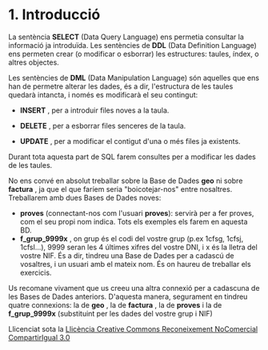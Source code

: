 # 1. Introducció

La sentència **SELECT** (Data Query Language) ens permetia consultar la informació ja introduïda. Les
sentències de **DDL** (Data Definition Language) ens permeten crear (o modificar o esborrar) les estructures:
taules, índex, o altres objectes.

Les sentències de **DML** (Data Manipulation Language) són aquelles que ens han de permetre alterar les dades, és a dir, l'estructura de les taules quedarà intancta, i només es modificarà
el seu contingut: 


  * **INSERT** , per a introduir files noves a la taula.
  

  * **DELETE** , per a esborrar files senceres de la taula.
  

  * **UPDATE** , per a modificar el contigut d'una o més files ja existents.


Durant tota aquesta part de SQL farem consultes per a modificar les dades de les taules.

No ens convé en absolut treballar sobre la Base de Dades **geo** ni sobre
**factura** , ja que el que faríem seria "boicotejar-nos" entre nosaltres.
Treballarem amb dues Bases de Dades noves:

  * **proves** (connectant-nos com l'usuari **proves**): servirà per a fer proves, com el seu propi nom indica. Tots els exemples els farem en aquesta BD.
  * **f_grup_9999x** , on grup és el codi del vostre grup (p.ex 1cfsg, 1cfsj, 1cfsl...), 9999 seran les 4 últimes xifres del vostre DNI, i x és la lletra del vostre NIF. És a dir, tindreu una Base de Dades per a cadascú de vosaltres, i un usuari amb el mateix nom. És on haureu de treballar els exercicis.

Us recomane vivament que us creeu una altra connexió per a cadascuna de les
Bases de Dades anteriors. D'aquesta manera, segurament en tindreu quatre
connexions: la de **geo** , la de **factura** , la de **proves** i la de
**f_grup_9999x** (substituint per les dades del vostre grup i NIF)



Llicenciat sota la  [Llicència Creative Commons Reconeixement NoComercial
CompartirIgual 3.0](http://creativecommons.org/licenses/by-nc-sa/3.0/)

